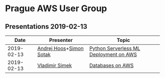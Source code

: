 # Prague AWS User Group

## Presentations 2019-02-13

| Date       | Presenter                                             | Topic                                                                                                                                |
|------------|-------------------------------------------------------|--------------------------------------------------------------------------------------------------------------------------------------|
| 2019-02-13 | [Andrej Hoos](https://www.linkedin.com/in/andrej-hoos-77515564/)+[Simon Sotak](https://www.linkedin.com/in/simon-sotak-62005911/) | [Python Serverless ML Deployment on AWS](2019-02-13-Simon_Sotak-Python_Serverless_ML_Deployment_on_AWS.pdf)|
| 2019-02-13 | [Vladimir Simek](https://www.linkedin.com/in/vsimek/) | [Databases on AWS](2019-02-13-Vladimir_Simek-Databases_on_AWS.pdf)                                                                   |
